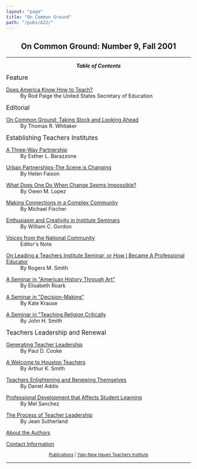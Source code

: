 ```yaml
---
layout: "page"
title: "On Common Ground"
path: "/pubs/A22/"
---
```

<main>
<h2 align="CENTER">On Common Ground: Number 9, Fall 2001</h2>
<hr/>
<p align="CENTER"><b><i>Table of Contents</i></b></p>
<p><big>Feature</big></p>
<p><a href="Paige.html">Does America Know How to Teach?</a><br/>
<font color="#FFFFFF" style="visibility:hidden;">______</font>By Rod Paige the United States Secretary of 
Education</p>
<p><big>Editorial</big></p>
<p><a href="Whitaker.html">On Common Ground: Taking Stock and Looking Ahead</a><br/>
<font color="#FFFFFF" style="visibility:hidden;">______</font>By Thomas R. Whitaker</p>
<p><big>Establishing Teachers Institutes</big></p>
<p><a href="Barazzone.html">A Three-Way Partnership</a><br/>
<font color="#FFFFFF" style="visibility:hidden;">______</font>By Esther L. Barazzone</p>
<p><a href="Faison.html">Urban Partnerships-The Scene is Changing</a><br/>
<font color="#FFFFFF" style="visibility:hidden;">______</font>By Helen Faison</p>
<p><a href="Lopez.html">What Does One Do When Change Seems Impossible?</a><br/>
<font color="#FFFFFF" style="visibility:hidden;">______</font>By Owen M. Lopez</p>
<p><a href="Fischer.html">Making Connections in a Complex Community</a><br/>
<font color="#FFFFFF" style="visibility:hidden;">______</font>By Michael Fischer</p>
<p><a href="Gordon.html">Enthusiasm and Creativity in Institute
Seminars</a><br/>
<font color="#FFFFFF" style="visibility:hidden;">______</font>By William C. Gordon</p>
<p><a href="Editor.html">Voices from the National Community</a><br/>
<font color="#FFFFFF" style="visibility:hidden;">______</font>Editor's Note</p>
<p><a href="RSmith.html">On Leading a Teachers Institute Seminar, or How I Became A Professional Educator</a><br/>
<font color="#FFFFFF" style="visibility:hidden;">______</font>By Rogers M. Smith</p>
<p><a href="Roark.html">A Seminar in "American History Through Art"</a><br/>
<font color="#FFFFFF" style="visibility:hidden;">______</font>By Elisabeth Roark</p>
<p><a href="Krause.html">A Seminar in "Decision-Making"</a><br/>
<font color="#FFFFFF" style="visibility:hidden;">______</font>By Kate Krause</p>
<p><a href="JSmith.html">A Seminar in "Teaching Religion Critically</a><br/>
<font color="#FFFFFF" style="visibility:hidden;">______</font>By John H. Smith</p>
<p><big>Teachers Leadership and Renewal</big></p>
<p><a href="Cooke.html">Generating Teacher Leadership</a><br/>
<font color="#FFFFFF" style="visibility:hidden;">______</font>By Paul D. Cooke</p>
<p><a href="ASmith.html">A Welcome to Houston Teachers</a><br/>
<font color="#FFFFFF" style="visibility:hidden;">______</font>By Arthur K. Smith</p>
<p><a href="Addis.html">Teachers Enlightening and Renewing Themselves</a><br/>
<font color="#FFFFFF" style="visibility:hidden;">______</font>By Daniel Addis</p>
<p><a href="Sanchez.html">Professional Development that Affects Student Learning</a><br/>
<font color="#FFFFFF" style="visibility:hidden;">______</font>By Mel Sanchez</p>
<p><a href="Sutherland.html">The Process of Teacher Leadership</a><br/>
<font color="#FFFFFF" style="visibility:hidden;">______</font>By Jean Sutherland</p>
<p><a href="Authors.html">About the Authors</a></p>
<p><a href="contactinfo.html">Contact Information</a></p>
<p align="CENTER"><small><a href="..\">Publications</a> | <a href="..\..\">Yale-New Haven Teachers Institute</a></small></p>
<hr/>
</main>